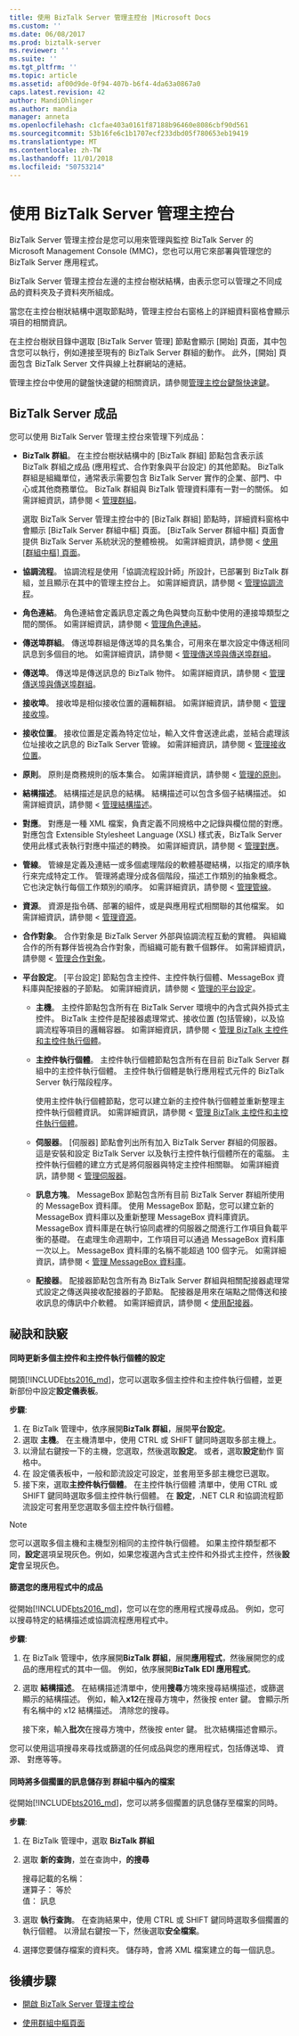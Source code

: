 ```yaml
---
title: 使用 BizTalk Server 管理主控台 |Microsoft Docs
ms.custom: ''
ms.date: 06/08/2017
ms.prod: biztalk-server
ms.reviewer: ''
ms.suite: ''
ms.tgt_pltfrm: ''
ms.topic: article
ms.assetid: af00d9de-0f94-407b-b6f4-4da63a0867a0
caps.latest.revision: 42
author: MandiOhlinger
ms.author: mandia
manager: anneta
ms.openlocfilehash: c1cfae403a0161f87188b96460e8086cbf90d561
ms.sourcegitcommit: 53b16fe6c1b1707ecf233dbd05f780653eb19419
ms.translationtype: MT
ms.contentlocale: zh-TW
ms.lasthandoff: 11/01/2018
ms.locfileid: "50753214"
---
```

# <a name="using-the-biztalk-server-administration-console"></a>使用 BizTalk Server 管理主控台
BizTalk Server 管理主控台是您可以用來管理與監控 BizTalk Server 的 Microsoft Management Console (MMC)，您也可以用它來部署與管理您的 BizTalk Server 應用程式。  
  
 BizTalk Server 管理主控台左邊的主控台樹狀結構，由表示您可以管理之不同成品的資料夾及子資料夾所組成。  
  
 當您在主控台樹狀結構中選取節點時，管理主控台右窗格上的詳細資料窗格會顯示項目的相關資訊。  
  
 在主控台樹狀目錄中選取 [BizTalk Server 管理] 節點會顯示 [開始] 頁面，其中包含您可以執行，例如連接至現有的 BizTalk Server 群組的動作。 此外，[開始] 頁面包含 BizTalk Server 文件與線上社群網站的連結。  
  
 管理主控台中使用的鍵盤快速鍵的相關資訊，請參閱[管理主控台鍵盤快速鍵](../core/administration-console-keyboard-shortcuts.md)。  
  
## <a name="biztalk-server-artifacts"></a>BizTalk Server 成品  
 您可以使用 BizTalk Server 管理主控台來管理下列成品：  
  
-   **BizTalk 群組**。 在主控台樹狀結構中的 [BizTalk 群組] 節點包含表示該 BizTalk 群組之成品 (應用程式、合作對象與平台設定) 的其他節點。 BizTalk 群組是組織單位，通常表示需要包含 BizTalk Server 實作的企業、部門、中心或其他商務單位。 BizTalk 群組與 BizTalk 管理資料庫有一對一的關係。 如需詳細資訊，請參閱 <<c0> [ 管理群組](../core/managing-groups.md)。  
  
     選取 BizTalk Server 管理主控台中的 [BizTalk 群組] 節點時，詳細資料窗格中會顯示 [BizTalk Server 群組中樞] 頁面。 [BizTalk Server 群組中樞] 頁面會提供 BizTalk Server 系統狀況的整體檢視。 如需詳細資訊，請參閱 <<c0> [ 使用 [群組中樞] 頁面](../core/using-the-group-hub-page.md)。  
  
-   **協調流程**。 協調流程是使用「協調流程設計師」所設計，已部署到 BizTalk 群組，並且顯示在其中的管理主控台上。 如需詳細資訊，請參閱 <<c0> [ 管理協調流程](../core/managing-orchestrations.md)。  
  
-   **角色連結**。 角色連結會定義訊息定義之角色與雙向互動中使用的連接埠類型之間的關係。 如需詳細資訊，請參閱 <<c0> [ 管理角色連結](../core/managing-role-links.md)。  
  
-   **傳送埠群組**。 傳送埠群組是傳送埠的具名集合，可用來在單次設定中傳送相同訊息到多個目的地。 如需詳細資訊，請參閱 <<c0> [ 管理傳送埠與傳送埠群組](../core/managing-send-ports-and-send-port-groups.md)。  
  
-   **傳送埠**。 傳送埠是傳送訊息的 BizTalk 物件。 如需詳細資訊，請參閱 <<c0> [ 管理傳送埠與傳送埠群組](../core/managing-send-ports-and-send-port-groups.md)。  
  
-   **接收埠**。 接收埠是相似接收位置的邏輯群組。 如需詳細資訊，請參閱 <<c0> [ 管理接收埠](../core/managing-receive-ports.md)。  
  
-   **接收位置**。 接收位置是定義為特定位址，輸入文件會送達此處，並結合處理該位址接收之訊息的 BizTalk Server 管線。 如需詳細資訊，請參閱 <<c0> [ 管理接收位置](../core/managing-receive-locations.md)。  
  
-   **原則**。 原則是商務規則的版本集合。 如需詳細資訊，請參閱 <<c0> [ 管理的原則](../core/managing-policies.md)。  
  
-   **結構描述**。 結構描述是訊息的結構。 結構描述可以包含多個子結構描述。 如需詳細資訊，請參閱 <<c0> [ 管理結構描述](../core/managing-schemas.md)。  
  
-   **對應**。 對應是一種 XML 檔案，負責定義不同規格中之記錄與欄位間的對應。 對應包含 Extensible Stylesheet Language (XSL) 樣式表，BizTalk Server 使用此樣式表執行對應中描述的轉換。 如需詳細資訊，請參閱 <<c0> [ 管理對應](../core/managing-maps.md)。  
  
-   **管線**。 管線是定義及連結一或多個處理階段的軟體基礎結構，以指定的順序執行來完成特定工作。 管理將處理分成各個階段，描述工作類別的抽象概念。 它也決定執行每個工作類別的順序。 如需詳細資訊，請參閱 <<c0> [ 管理管線](../core/managing-pipelines.md)。  
  
-   **資源**。 資源是指令碼、部署的組件，或是與應用程式相關聯的其他檔案。 如需詳細資訊，請參閱 <<c0> [ 管理資源](../core/managing-resources.md)。  
  
-   **合作對象**。 合作對象是 BizTalk Server 外部與協調流程互動的實體。 與組織合作的所有夥伴皆視為合作對象，而組織可能有數千個夥伴。 如需詳細資訊，請參閱 <<c0> [ 管理合作對象](../core/managing-parties.md)。  
  
-   **平台設定**。 [平台設定] 節點包含主控件、主控件執行個體、MessageBox 資料庫與配接器的子節點。 如需詳細資訊，請參閱 <<c0> [ 管理的平台設定](../core/managing-platform-settings.md)。  
  
    -   **主機**。 主控件節點包含所有在 BizTalk Server 環境中的內含式與外掛式主控件。 BizTalk 主控件是配接器處理常式、接收位置 (包括管線)，以及協調流程等項目的邏輯容器。 如需詳細資訊，請參閱 <<c0> [ 管理 BizTalk 主控件和主控件執行個體](../core/managing-biztalk-hosts-and-host-instances.md)。  
  
    -   **主控件執行個體**。 主控件執行個體節點包含所有在目前 BizTalk Server 群組中的主控件執行個體。 主控件執行個體是執行應用程式元件的 BizTalk Server 執行階段程序。  
  
         使用主控件執行個體節點，您可以建立新的主控件執行個體並重新整理主控件執行個體資訊。 如需詳細資訊，請參閱 <<c0> [ 管理 BizTalk 主控件和主控件執行個體](../core/managing-biztalk-hosts-and-host-instances.md)。  
  
    -   **伺服器**。 [伺服器] 節點會列出所有加入 BizTalk Server 群組的伺服器。 這是安裝和設定 BizTalk Server 以及執行主控件執行個體所在的電腦。 主控件執行個體的建立方式是將伺服器與特定主控件相關聯。 如需詳細資訊，請參閱 <<c0> [ 管理伺服器](../core/managing-servers.md)。  
  
    -   **訊息方塊**。 MessageBox 節點包含所有目前 BizTalk Server 群組所使用的 MessageBox 資料庫。 使用 MessageBox 節點，您可以建立新的 MessageBox 資料庫以及重新整理 MessageBox 資料庫資訊。 MessageBox 資料庫是在執行協同處裡的伺服器之間進行工作項目負載平衡的基礎。 在處理生命週期中，工作項目可以通過 MessageBox 資料庫一次以上。 MessageBox 資料庫的名稱不能超過 100 個字元。 如需詳細資訊，請參閱 <<c0> [ 管理 MessageBox 資料庫](../core/managing-messagebox-databases.md)。  
  
    -   **配接器**。 配接器節點包含所有為 BizTalk Server 群組與相關配接器處理常式設定之傳送與接收配接器的子節點。 配接器是用來在端點之間傳送和接收訊息的傳訊中介軟體。 如需詳細資訊，請參閱 <<c0> [ 使用配接器](../core/using-adapters.md)。  

## <a name="tips-and-tricks"></a>祕訣和訣竅

#### <a name="update-settings-for-multiple-hosts-and-host-instances-simultaneously"></a>同時更新多個主控件和主控件執行個體的設定
開頭[!INCLUDE[bts2016_md](../includes/bts2016-md.md)]，您可以選取多個主控件和主控件執行個體，並更新部份中設定**設定儀表板**。

**步驟**:

1. 在 BizTalk 管理中，依序展開**BizTalk 群組**，展開**平台設定**。
2. 選取 **主機**。 在主機清單中，使用 CTRL 或 SHIFT 鍵同時選取多部主機上。
3. 以滑鼠右鍵按一下的主機，您選取，然後選取**設定**。 或者，選取**設定**動作 窗格中。
4. 在 設定儀表板中，一般和節流設定可設定，並套用至多部主機您已選取。 
5. 接下來，選取**主控件執行個體**。 在主控件執行個體 清單中，使用 CTRL 或 SHIFT 鍵同時選取多個主控件執行個體。 在 **設定**，.NET CLR 和協調流程節流設定可套用至您選取多個主控件執行個體。 

> [!NOTE]
> 您可以選取多個主機和主機型別相同的主控件執行個體。 如果主控件類型都不同，**設定**選項呈現灰色。例如，如果您複選內含式主控件和外掛式主控件，然後**設定**會呈現灰色。

#### <a name="filter-artifacts-in-your-application"></a>篩選您的應用程式中的成品
從開始[!INCLUDE[bts2016_md](../includes/bts2016-md.md)]，您可以在您的應用程式搜尋成品。 例如，您可以搜尋特定的結構描述或協調流程應用程式中。 

**步驟**:

1. 在 BizTalk 管理中，依序展開**BizTalk 群組**，展開**應用程式**，然後展開您的成品的應用程式的其中一個。 例如，依序展開**BizTalk EDI 應用程式**。 
2. 選取 **結構描述**。 在結構描述清單中，使用**搜尋**方塊來搜尋結構描述，或篩選顯示的結構描述。 例如，輸入**x12**在搜尋方塊中，然後按 enter 鍵。 會顯示所有名稱中的 x12 結構描述。 清除您的搜尋。 

    接下來，輸入**批次**在搜尋方塊中，然後按 enter 鍵。 批次結構描述會顯示。 
    
您可以使用這項搜尋來尋找或篩選的任何成品與您的應用程式，包括傳送埠、 資源、 對應等等。 

#### <a name="save-multiple-suspended-messages-simultaneously-to-a-file-within-group-hub"></a>同時將多個擱置的訊息儲存到 群組中樞內的檔案 
從開始[!INCLUDE[bts2016_md](../includes/bts2016-md.md)]，您可以將多個擱置的訊息儲存至檔案的同時。

**步驟**:

1. 在 BizTalk 管理中，選取  **BizTalk 群組**
2. 選取 **新的查詢**，並在查詢中，**的搜尋**

    搜尋記載的名稱：  
    運算子： 等於  
    值： 訊息
3. 選取 **執行查詢**。 在查詢結果中，使用 CTRL 或 SHIFT 鍵同時選取多個擱置的執行個體。 以滑鼠右鍵按一下，然後選取**安全檔案**。 
4. 選擇您要儲存檔案的資料夾。 儲存時，會將 XML 檔案建立的每一個訊息。

## <a name="next-steps"></a>後續步驟
  
-   [開啟 BizTalk Server 管理主控台](../core/how-to-open-the-biztalk-server-administration-console.md)  
  
-   [使用群組中樞頁面](../core/using-the-group-hub-page.md)
